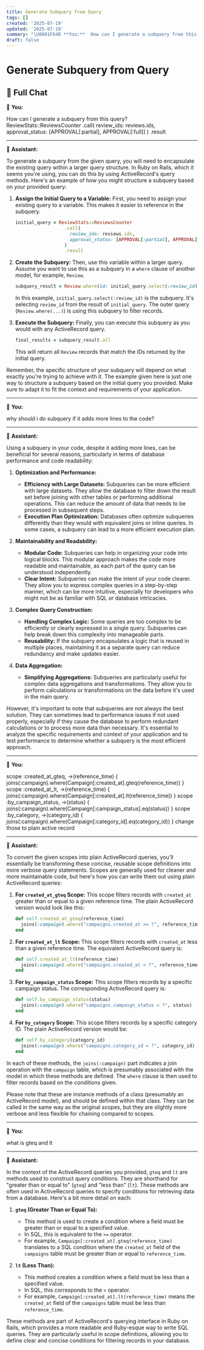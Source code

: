 ```yaml
---
title: Generate Subquery from Query
tags: []
created: '2025-07-19'
updated: '2025-07-19'
summary: "\U0001F64B **You:**  How can I generate a subquery from this query?"
draft: false
---
```


# Generate Subquery from Query

## 🧠 Full Chat

🙋 **You:**

How can I generate a subquery from this query?  
  ReviewStats::ReviewsCounter
      .call(
        review_ids: reviews.ids,
        approval_status: [APPROVAL[:partial], APPROVAL[:full]]
      )
      .result

---

🤖 **Assistant:**

To generate a subquery from the given query, you will need to encapsulate the existing query within a larger query structure. In Ruby on Rails, which it seems you're using, you can do this by using ActiveRecord's query methods. Here's an example of how you might structure a subquery based on your provided query:

1. **Assign the Initial Query to a Variable:**
   First, you need to assign your existing query to a variable. This makes it easier to reference in the subquery.

   ```ruby
   initial_query = ReviewStats::ReviewsCounter
                     .call(
                       review_ids: reviews.ids,
                       approval_status: [APPROVAL[:partial], APPROVAL[:full]]
                     )
                     .result
   ```

2. **Create the Subquery:**
   Then, use this variable within a larger query. Assume you want to use this as a subquery in a `where` clause of another model, for example, `Review`.

   ```ruby
   subquery_result = Review.where(id: initial_query.select(:review_id))
   ```

   In this example, `initial_query.select(:review_id)` is the subquery. It's selecting `review_id` from the result of `initial_query`. The outer query (`Review.where(...)`) is using this subquery to filter records.

3. **Execute the Subquery:**
   Finally, you can execute this subquery as you would with any ActiveRecord query.

   ```ruby
   final_results = subquery_result.all
   ```

   This will return all `Review` records that match the IDs returned by the initial query.

Remember, the specific structure of your subquery will depend on what exactly you're trying to achieve with it. The example given here is just one way to structure a subquery based on the initial query you provided. Make sure to adapt it to fit the context and requirements of your application.

---

🙋 **You:**

why should i do subquery if it adds more lines to the code?

---

🤖 **Assistant:**

Using a subquery in your code, despite it adding more lines, can be beneficial for several reasons, particularly in terms of database performance and code readability:

1. **Optimization and Performance:**
   - **Efficiency with Large Datasets:** Subqueries can be more efficient with large datasets. They allow the database to filter down the result set before joining with other tables or performing additional operations. This can reduce the amount of data that needs to be processed in subsequent steps.
   - **Execution Plan Optimization:** Databases often optimize subqueries differently than they would with equivalent joins or inline queries. In some cases, a subquery can lead to a more efficient execution plan.

2. **Maintainability and Readability:**
   - **Modular Code:** Subqueries can help in organizing your code into logical blocks. This modular approach makes the code more readable and maintainable, as each part of the query can be understood independently.
   - **Clear Intent:** Subqueries can make the intent of your code clearer. They allow you to express complex queries in a step-by-step manner, which can be more intuitive, especially for developers who might not be as familiar with SQL or database intricacies.

3. **Complex Query Construction:**
   - **Handling Complex Logic:** Some queries are too complex to be efficiently or clearly expressed in a single query. Subqueries can help break down this complexity into manageable parts.
   - **Reusability:** If the subquery encapsulates a logic that is reused in multiple places, maintaining it as a separate query can reduce redundancy and make updates easier.

4. **Data Aggregation:**
   - **Simplifying Aggregations:** Subqueries are particularly useful for complex data aggregations and transformations. They allow you to perform calculations or transformations on the data before it's used in the main query.

However, it's important to note that subqueries are not always the best solution. They can sometimes lead to performance issues if not used properly, especially if they cause the database to perform redundant calculations or to process more data than necessary. It's essential to analyze the specific requirements and context of your application and to test performance to determine whether a subquery is the most efficient approach.

---

🙋 **You:**

scope :created_at_gteq, ->(reference_time) { joins(:campaign).where(Campaign[:created_at].gteq(reference_time)) }
    scope :created_at_lt, ->(reference_time) { joins(:campaign).where(Campaign[:created_at].lt(reference_time)) }
    scope :by_campaign_status, ->(status) { joins(:campaign).where(Campaign[:campaign_status].eq(status)) }
    scope :by_category, ->(category_id) { joins(:campaign).where(Campaign[:category_id].eq(category_id)) }
change those to plain active record

---

🤖 **Assistant:**

To convert the given scopes into plain ActiveRecord queries, you'll essentially be transforming these concise, reusable scope definitions into more verbose query statements. Scopes are generally used for cleaner and more maintainable code, but here's how you can write them out using plain ActiveRecord queries:

1. **For `created_at_gteq` Scope:**
   This scope filters records with `created_at` greater than or equal to a given reference time. The plain ActiveRecord version would look like this:

   ```ruby
   def self.created_at_gteq(reference_time)
     joins(:campaign).where("campaigns.created_at >= ?", reference_time)
   end
   ```

2. **For `created_at_lt` Scope:**
   This scope filters records with `created_at` less than a given reference time. The equivalent ActiveRecord query is:

   ```ruby
   def self.created_at_lt(reference_time)
     joins(:campaign).where("campaigns.created_at < ?", reference_time)
   end
   ```

3. **For `by_campaign_status` Scope:**
   This scope filters records by a specific campaign status. The corresponding ActiveRecord query is:

   ```ruby
   def self.by_campaign_status(status)
     joins(:campaign).where("campaigns.campaign_status = ?", status)
   end
   ```

4. **For `by_category` Scope:**
   This scope filters records by a specific category ID. The plain ActiveRecord version would be:

   ```ruby
   def self.by_category(category_id)
     joins(:campaign).where("campaigns.category_id = ?", category_id)
   end
   ```

In each of these methods, the `joins(:campaign)` part indicates a join operation with the `campaign` table, which is presumably associated with the model in which these methods are defined. The `where` clause is then used to filter records based on the conditions given.

Please note that these are instance methods of a class (presumably an ActiveRecord model), and should be defined within that class. They can be called in the same way as the original scopes, but they are slightly more verbose and less flexible for chaining compared to scopes.

---

🙋 **You:**

what is gteq and lt

---

🤖 **Assistant:**

In the context of the ActiveRecord queries you provided, `gteq` and `lt` are methods used to construct query conditions. They are shorthand for "greater than or equal to" (`gteq`) and "less than" (`lt`). These methods are often used in ActiveRecord queries to specify conditions for retrieving data from a database. Here's a bit more detail on each:

1. **`gteq` (Greater Than or Equal To):**
   - This method is used to create a condition where a field must be greater than or equal to a specified value.
   - In SQL, this is equivalent to the `>=` operator.
   - For example, `Campaign[:created_at].gteq(reference_time)` translates to a SQL condition where the `created_at` field of the `campaigns` table must be greater than or equal to `reference_time`.

2. **`lt` (Less Than):**
   - This method creates a condition where a field must be less than a specified value.
   - In SQL, this corresponds to the `<` operator.
   - For example, `Campaign[:created_at].lt(reference_time)` means the `created_at` field of the `campaigns` table must be less than `reference_time`.

These methods are part of ActiveRecord's querying interface in Ruby on Rails, which provides a more readable and Ruby-esque way to write SQL queries. They are particularly useful in scope definitions, allowing you to define clear and concise conditions for filtering records in your database.